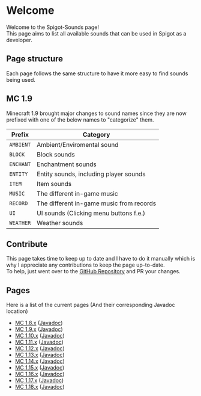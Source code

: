 # Welcome
Welcome to the Spigot-Sounds page!  
This page aims to list all available sounds that can be used in Spigot as a developer.

## Page structure
Each page follows the same structure to have it more easy to find sounds being used.

## MC 1.9
Minecraft 1.9 brought major changes to sound names since they are now prefixed with one of the below names to "categorize" them.

| Prefix    | Category                                 |
| --------- | ---------------------------------------- |
| `AMBIENT` | Ambient/Enviromental sound               |
| `BLOCK`   | Block sounds                             |
| `ENCHANT` | Enchantment sounds                       |
| `ENTITY`  | Entity sounds, including player sounds   |
| `ITEM`    | Item sounds                              |
| `MUSIC`   | The different in-game music              |
| `RECORD`  | The different in-game music from records |
| `UI`      | UI sounds (Clicking menu buttons f.e.)   |
| `WEATHER` | Weather sounds                           |

## Contribute
This page takes time to keep up to date and I have to do it manually which is why I appreciate any contributions to keep the page up-to-date.  
To help, just went over to the [GitHub Repository](https://github.com/Andre601/Spigot-Sounds) and PR your changes.

## Pages
Here is a list of the current pages (And their corresponding Javadoc location)

- [MC 1.8.x](sounds/mc-1.08.md) ([Javadoc](https://helpch.at/docs/1.8.8/org/bukkit/Sound.html))
- [MC 1.9.x](sounds/mc-1.09.md) ([Javadoc](https://helpch.at/docs/1.9.4/org/bukkit/Sound.html))
- [MC 1.10.x](sounds/mc-1.10.md) ([Javadoc](https://helpch.at/docs/1.10.2/org/bukkit/Sound.html))
- [MC 1.11.x](sounds/mc-1.11.md) ([Javadoc](https://helpch.at/docs/1.11.2/org/bukkit/Sound.html))
- [MC 1.12.x](sounds/mc-1.12.md) ([Javadoc](https://helpch.at/docs/1.12.2/org/bukkit/Sound.html))
- [MC 1.13.x](sounds/mc-1.13.md) ([Javadoc](https://helpch.at/docs/1.13.2/org/bukkit/Sound.html))
- [MC 1.14.x](sounds/mc-1.14.md) ([Javadoc](https://helpch.at/docs/1.14.2/org/bukkit/Sound.html))
- [MC 1.15.x](sounds/mc-1.15.md) ([Javadoc](https://helpch.at/docs/1.15.2/org/bukkit/Sound.html))
- [MC 1.16.x](sounds/mc-1.16.md) ([Javadoc](https://helpch.at/docs/1.16.5/org/bukkit/Sound.html))
- [MC 1.17.x](sounds/mc-1.17.md) ([Javadoc](https://helpch.at/docs/1.17.1/org/bukkit/Sound.html))
- [MC 1.18.x](sounds/mc-1.18.md) ([Javadoc](https://hub.spigotmc.org/javadocs/spigot/org/bukkit/Sound.html))
